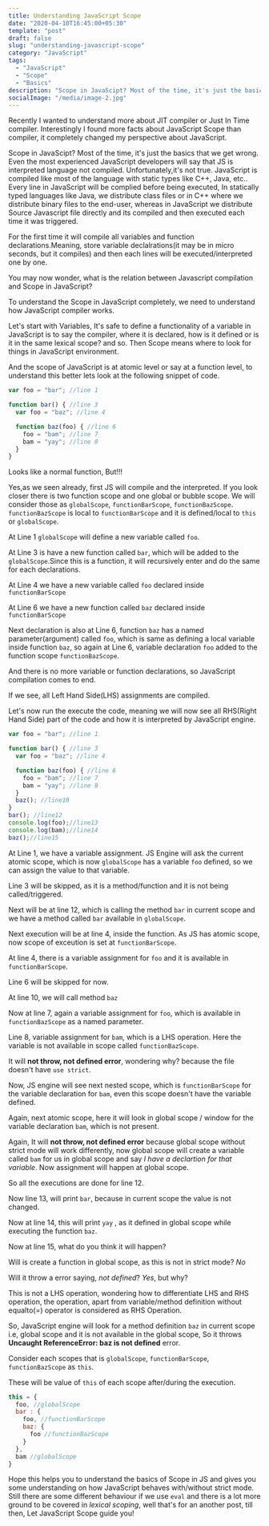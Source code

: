 ```yaml
---
title: Understanding JavaScript Scope
date: "2020-04-10T16:45:00+05:30"
template: "post"
draft: false
slug: "understanding-javascript-scope"
category: "JavaScript"
tags:
  - "JavaScript"
  - "Scope"
  - "Basics"
description: "Scope in JavaScipt? Most of the time, it's just the basics that we get wrong. Even the most experienced JavaScript developers will say that JS is interpreted language not compiled. Unfortunately, it's not true. JavaScript is compiled like most of the language with static types like C++, Java, etc"
socialImage: "/media/image-2.jpg"
---
```


Recently I wanted to understand more about JIT compiler or Just In Time compiler. Interestingly I found more facts about JavaScript Scope than compiler, it completely changed my perspective about JavaScript.

Scope in JavaScipt? Most of the time, it's just the basics that we get wrong. Even the most experienced JavaScript developers will say that JS is interpreted language not compiled. Unfortunately,it's not true. JavaScript is compiled like most of the language with static types like C++, Java, etc.. Every line in JavaScript will be complied before being executed, In statically typed languages like Java, we distribute class files or in C++ where we distribute binary files to the end-user, whereas in JavaScript we distribute Source Javascript file directly and its compiled and then executed each time it was triggered.

For the first time it will compile all variables and function declarations.Meaning, store variable declalrations(it may be in micro seconds, but it compiles) and then each lines will be executed/interpreted one by one.

You may now wonder, what is the relation between Javascript compilation and Scope in JavaScript?

To understand the Scope in JavaScript completely, we need to understand how JavaScript compiler works.

Let's start with Variables, It's safe to define a functionality of a variable in JavaScript is to say the compiler, where it is declared, how is it defined or is it in the same lexical scope? and so. Then Scope means where to look for things in JavaScript environment.

And the scope of JavaScript is at atomic level or say at a function level, to understand this better lets look at the following snippet of code.

```js
var foo = "bar"; //line 1

function bar() { //line 3
  var foo = "baz"; //line 4

  function baz(foo) { //line 6
    foo = "bam"; //line 7
    bam = "yay"; //line 8
  }
}
```
Looks like a normal function, But!!!


Yes,as we seen already, first JS will compile and the interpreted. If you look closer there is two function scope and one global or bubble scope. We will consider those as `globalScope`, `functionBarScope`, `functionBazScope`. `functionBazScope` is local to `functionBarScope` and it is defined/local to `this` or `globalScope`.

At Line 1 `globalScope` will define a new variable called `foo`.

At Line 3 is have a new function called `bar`, which will be added to the `globalScope`.Since this is a function, it will recursively enter and do the same for each declarations.

At Line 4 we have a new variable called `foo` declared inside `functionBarScope`

At Line 6 we have a new function called `baz` declared inside `functionBarScope`


Next declaration is also at Line 6, function `baz` has a named parameter(argument) called `foo`, which is same as defining a local variable inside function  `baz`, so again at Line 6, variable declaration `foo` added to the function scope `functionBazScope`.

And there is no more variable or function declarations, so JavaScript compilation comes to end.

If we see, all Left Hand Side(LHS) assignments are compiled.

Let's now run the execute the code, meaning we will now see all RHS(Right Hand Side) part of the code and how it is interpreted by JavaScript engine.

```js
var foo = "bar"; //line 1

function bar() { //line 3
  var foo = "baz"; //line 4

  function baz(foo) { //line 6
    foo = "bam"; //line 7
    bam = "yay"; //line 8
  }
  baz(); //line10
}
bar(); //line12
console.log(foo);//line13
console.log(bam);//line14
baz();//line15
```
At Line 1, we have a variable assignment. JS Engine will ask the current atomic scope, which is now `globalScope` has a variable `foo` defined, so we can assign the value to that variable.

Line 3 will be skipped, as it is a method/function and it is not being called/triggered.

Next will be at line 12, which is calling the method `bar` in current scope and we have a method called `bar` available in `globalScope`.

Next execution will be at line 4, inside the function. As JS has atomic scope, now scope of exceution is set at `functionBarScope`.

At line 4, there is a variable assignment for  `foo` and it is available in `functionBarScope`.

Line 6 will be skipped for now.

At line 10, we will call method `baz`

Now at line 7, again a variable assignment for `foo`, which is available in `functionBazScope` as a named parameter.

Line 8, variable assignment for `bam`, which is a LHS operation. Here the variable is not available in scope called `functionBazScope`.

It will **not throw, not defined error**, wondering why? because the file doesn't have `use strict`.

Now, JS engine will see next nested scope, which is `functionBarScope` for the variable declaration for  `bam`, even this scope doesn't have the variable defined.

Again, next atomic scope, here it will look in global scope / window for the variable declaration `bam`, which is not present.

Again, It will **not throw, not defined error**  because global scope without strict mode will work differently, now global scope will create a variable called `bam` for us in global scope and say *I have a declartion for that variable*. Now assignment will happen at global scope.

So all the executions are done for line 12.

Now line 13, will print `bar`, because in current scope the value is not changed.

Now at line 14, this will print `yay` , as it defined in global scope while executing the function `baz`.

Now at line 15, what do you think it will happen?

Will is create a function in global scope, as this is not in strict mode? *No*

Will it throw a error saying, *not defined*? *Yes*, but why?

This is not a LHS operation, wondering how to differentiate LHS and RHS operation, the operation, apart from variable/method definition without equalto(=) operator is considered as RHS Operation.

So, JavaScript engine will look for a method definition `baz` in current scope i.e, global scope and it is not available in the global scope, So it throws **Uncaught ReferenceError: baz is not defined** error.

Consider each scopes that is `globalScope`, `functionBarScope`, `functionBazScope` as `this`.

These will be value of `this` of each scope after/during the execution.

```js
this = {
  foo, //globalScope
  bar : {
    foo, //functionBarScope
    baz: {
      foo //functionBazScope
    }
  },
  bam //globalScope
}
```
Hope this helps you to understand the basics of Scope in JS and gives you some understanding on how JavaScript behaves with/without strict mode. Still there are some different behaviour if we use `eval` and there is a lot more ground to be covered in *lexical scoping*, well that's for an another post, till then, Let JavaScript Scope guide you!
